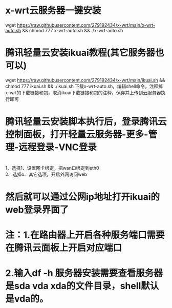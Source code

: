 # x-wrt云服务器一键安装
wget https://raw.githubusercontent.com/279192434/x-wrt/main/x-wrt-auto.sh && chmod 777 x-wrt-auto.sh && ./x-wrt-auto.sh
# 腾讯轻量云安装ikuai教程(其它服务器也可以)
wget https://raw.githubusercontent.com/279192434/x-wrt/main/ikuai.sh && chmod 777 ikuai.sh && ./ikuai.sh
下载x-wrt-auto.sh，编辑shell命令，注释掉x-wrt的下载链接和包，取消ikuai下载链接和包的注释，保存并上传到云服务器执行即可
# 腾讯轻量云安装脚本执行后，登录腾讯云控制面板，打开轻量云服务器-更多-管理-远程登录-VNC登录 
<br />1、选择1、设置网卡绑定，把wan口绑定到eth0 
<br />2、选择o、其它选项，开启外网访问web 
# 然后就可以通过公网ip地址打开ikuai的web登录界面了
# 注：1.在路由器上开启各种服务端口需要在腾讯云面板上开启对应端口
# 2.输入df -h 服务器安装需要查看服务器是sda vda xda的文件目录，shell默认是vda的。
